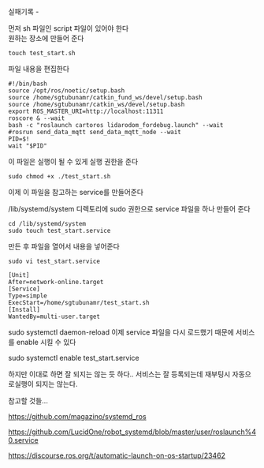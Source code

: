 실패기록 -

먼저 sh 파일인 script 파일이 있어야 한다  
원하는 장소에 만들어 준다   
```
touch test_start.sh
```

파일 내용을 편집한다 
```
#!/bin/bash
source /opt/ros/noetic/setup.bash
source /home/sgtubunamr/catkin_fund_ws/devel/setup.bash
source /home/sgtubunamr/catkin_ws/devel/setup.bash
export ROS_MASTER_URI=http://localhost:11311
roscore & --wait
bash -c "roslaunch cartoros lidarodom_fordebug.launch" --wait
#rosrun send_data_mqtt send_data_mqtt_node --wait
PID=$!
wait "$PID"
```

이 파일은 실행이 될 수 있게 실행 권한을 준다  
```
sudo chmod +x ./test_start.sh
```

이제 이 파일을 참고하는 service를 만들어준다

/lib/systemd/system 디렉토리에 sudo 권한으로 service 파일을 하나 만들어 준다 
```
cd /lib/systemd/system
sudo touch test_start.service
```

만든 후 파일을 열어서 내용을 넣어준다 
```
sudo vi test_start.service
```

```
[Unit]
After=network-online.target 
[Service]
Type=simple
ExecStart=/home/sgtubunamr/test_start.sh
[Install]
WantedBy=multi-user.target
```


sudo systemctl daemon-reload
이제 service 파일을 다시 로드했기 때문에 서비스를 enable 시킬 수 있다   

sudo systemctl enable test_start.service




하지만 이대로 하면 잘 되지는 않는 듯 하다.. 서비스는 잘 등록되는데 재부팅시 자동으로실행이 되지는 않는다.  

참고할 것들...  




https://github.com/magazino/systemd_ros

https://github.com/LucidOne/robot_systemd/blob/master/user/roslaunch%40.service

https://discourse.ros.org/t/automatic-launch-on-os-startup/23462